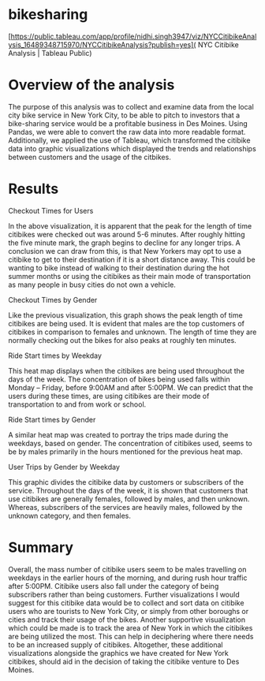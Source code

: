 # bikesharing

[https://public.tableau.com/app/profile/nidhi.singh3947/viz/NYCCitibikeAnalysis_16489348715970/NYCCitibikeAnalysis?publish=yes]( NYC Citibike Analysis | Tableau Public)

# Overview of the analysis

The purpose of this analysis was to collect and examine data from the local city bike service in New York City, to be able to pitch to investors that a bike-sharing service would be a profitable business in Des Moines. Using Pandas, we were able to convert the raw data into more readable format. Additionally, we applied the use of Tableau, which transformed the citibike data into graphic visualizations which displayed the trends and relationships between customers and the usage of the citbikes.

# Results


Checkout Times for Users

In the above visualization, it is apparent that the peak for the length of time citibikes were checked out was around 5-6 minutes. After roughly hitting the five minute mark, the graph begins to decline for any longer trips. A conclusion we can draw from this, is that New Yorkers may opt to use a citibike to get to their destination if it is a short distance away. This could be wanting to bike instead of walking to their destination during the hot summer months or using the citibikes as their main mode of transportation as many people in busy cities do not own a vehicle. 

Checkout Times by Gender

Like the previous visualization, this graph shows the peak length of time citibikes are being used. It is evident that males are the top customers of citibikes in comparison to females and unknown. The length of time they are normally checking out the bikes for also peaks at roughly ten minutes.


Ride Start times by Weekday

This heat map displays when the citibikes are being used throughout the days of the week. The concentration of bikes being used falls within Monday – Friday, before 9:00AM and after 5:00PM. We can predict that the users during these times, are using citibikes are their mode of transportation to and from work or school. 


Ride Start times by Gender

A similar heat map was created to portray the trips made during the weekdays, based on gender. The concentration of citibikes used, seems to be by males primarily in the hours mentioned for the previous heat map.


User Trips by Gender by Weekday


This graphic divides the citibike data by customers or subscribers of the service. Throughout the days of the week, it is shown that customers that use citibikes are generally females, followed by males, and then unknown. Whereas, subscribers of the services are heavily males, followed by the unknown category, and then females.


# Summary

Overall, the mass number of citibike users seem to be males travelling on weekdays in the earlier hours of the morning, and during rush hour traffic after 5:00PM. Citibike users also fall under the category of being subscribers rather than being customers. Further visualizations I would suggest for this citibike data would be to collect and sort data on citibike users who are tourists to New York City, or simply from other boroughs or cities and track their usage of the bikes. Another supportive visualization which could be made is to track the area of New York in which the citibikes are being utilized the most. This can help in deciphering where there needs to be an increased supply of citibikes. Altogether, these additional visualizations alongside the graphics we have created for New York citibikes, should aid in the decision of taking the citibike venture to Des Moines.
